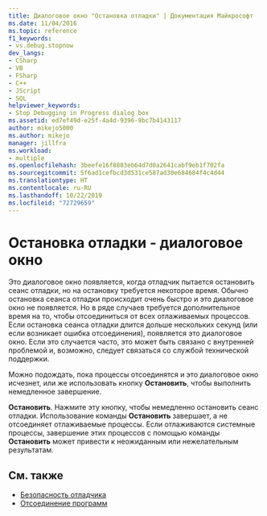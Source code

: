 ```yaml
---
title: Диалоговое окно "Остановка отладки" | Документация Майкрософт
ms.date: 11/04/2016
ms.topic: reference
f1_keywords:
- vs.debug.stopnow
dev_langs:
- CSharp
- VB
- FSharp
- C++
- JScript
- SQL
helpviewer_keywords:
- Stop Debugging in Progress dialog box
ms.assetid: ed7ef49d-e25f-4a4d-9396-9bc7b4143117
author: mikejo5000
ms.author: mikejo
manager: jillfra
ms.workload:
- multiple
ms.openlocfilehash: 3beefe16f8883eb64d7d0a2641cabf9eb1f702fa
ms.sourcegitcommit: 5f6ad1cefbcd3d531ce587ad30e684684f4c4d44
ms.translationtype: HT
ms.contentlocale: ru-RU
ms.lasthandoff: 10/22/2019
ms.locfileid: "72729659"
---
```

# <a name="stop-debugging-in-progress-dialog-box"></a>Остановка отладки - диалоговое окно
Это диалоговое окно появляется, когда отладчик пытается остановить сеанс отладки, но на остановку требуется некоторое время. Обычно остановка сеанса отладки происходит очень быстро и это диалоговое окно не появляется. Но в ряде случаев требуется дополнительное время на то, чтобы отсоединиться от всех отлаживаемых процессов. Если остановка сеанса отладки длится дольше нескольких секунд (или если возникает ошибка отсоединения), появляется это диалоговое окно. Если это случается часто, это может быть связано с внутренней проблемой и, возможно, следует связаться со службой технической поддержки.

 Можно подождать, пока процессы отсоединятся и это диалоговое окно исчезнет, или же использовать кнопку **Остановить**, чтобы выполнить немедленное завершение.

 **Остановить**. Нажмите эту кнопку, чтобы немедленно остановить сеанс отладки. Использование команды **Остановить** завершает, а не отсоединяет отлаживаемые процессы. Если отлаживаются системные процессы, завершение этих процессов с помощью команды **Остановить** может привести к неожиданным или нежелательным результатам.

## <a name="see-also"></a>См. также
- [Безопасность отладчика](../debugger/debugger-security.md)
- [Отсоединение программ](/previous-versions/visualstudio/visual-studio-2010/x1thkxez(v=vs.100))